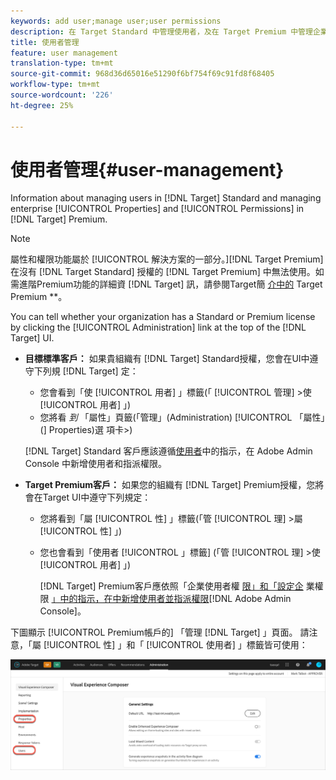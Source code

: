 ```yaml
---
keywords: add user;manage user;user permissions
description: 在 Target Standard 中管理使用者，及在 Target Premium 中管理企業屬性和權限的相關資訊。
title: 使用者管理
feature: user management
translation-type: tm+mt
source-git-commit: 968d36d65016e51290f6bf754f69c91fd8f68405
workflow-type: tm+mt
source-wordcount: '226'
ht-degree: 25%

---
```



# 使用者管理{#user-management}

Information about managing users in [!DNL Target] Standard and managing enterprise [!UICONTROL Properties] and [!UICONTROL Permissions] in [!DNL Target] Premium.

>[!NOTE]
>
>屬性和權限功能屬於 [!UICONTROL  解決方案的一部分。][!DNL Target Premium]在沒有 [!DNL Target Standard] 授權的 [!DNL Target Premium] 中無法使用。如需進階Premium功能的詳細資 [!DNL Target] 訊，請參閱Target簡 [介中的](/help/c-intro/intro.md#premium) Target Premium **。

You can tell whether your organization has a Standard or Premium license by clicking the [!UICONTROL Administration] link at the top of the [!DNL Target] UI.

* **目標標準客戶：** 如果貴組織有 [!DNL Target] Standard授權，您會在UI中遵守下列規 [!DNL Target] 定：

   * 您會看到「使 [!UICONTROL 用者] 」標籤(「 [!UICONTROL 管理] >使 [!UICONTROL 用者] 」)
   * 您將看 *到* 「屬性」頁籤(「管理」(Administration) [!UICONTROL 「屬性」(] Properties)選  項卡>)

   [!DNL Target] Standard 客戶應該遵循[使用者](/help/administrating-target/c-user-management/c-user-management/user-management.md)中的指示，在 Adobe Admin Console 中新增使用者和指派權限。

* **Target Premium客戶：** 如果您的組織有 [!DNL Target] Premium授權，您將會在Target UI中遵守下列規定：

   * 您將看到「屬 [!UICONTROL 性] 」標籤(「管 [!UICONTROL 理] >屬 [!UICONTROL 性] 」)
   * 您也會看到「使用者 [!UICONTROL 」標籤] (「管 [!UICONTROL 理] >使 [!UICONTROL 用者] 」)

      [!DNL Target] Premium客戶應依照「企業使用者權 [限」和「設定企](/help/administrating-target/c-user-management/property-channel/property-channel.md#concept_E396B16FA2024ADBA27BC056138F9838) 業權限 [」中的指示，在中新增使用者並指派權限](/help/administrating-target/c-user-management/property-channel/properties-overview.md#concept_22F2855DBF0D4754B9460F5D68749C71)[!DNL Adobe Admin Console]。

下圖顯示 [!UICONTROL Premium帳戶的] 「管理 [!DNL Target] 」頁面。 請注意，「屬 [!UICONTROL 性] 」和「 [!UICONTROL 使用者] 」標籤皆可使用：

![「管理」頁籤](/help/administrating-target/assets/premium.png)

